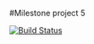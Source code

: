#Milestone project 5 

[![Build Status](https://travis-ci.org/Bad-Gandalf/Unicorn-Attractor.svg?branch=master)](https://travis-ci.org/Bad-Gandalf/Unicorn-Attractor)